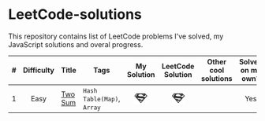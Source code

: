 # LeetCode-solutions
This repository contains list of LeetCode problems I've solved, my JavaScript solutions and overal progress.

| # | Difficulty | Title | Tags | My Solution | LeetCode Solution | Other cool solutions | Solved on my own? |
|:-:|:----------:|-------|------|:-----------:|:-----------------:|:--------------------:|:-----------------:|
| 1 | Easy | [Two Sum](https://leetcode.com/problems/two-sum/description/) | `Hash Table(Map)`, `Array` | [![](./images/solution.png)](Hashtable_Map/Two_Sum_1/Two_Sum_1.js) | [![](./images/solution.png)](https://leetcode.com/problems/two-sum/solution/#) | | Yes